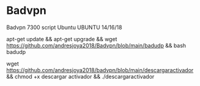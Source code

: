 # Badvpn
Badvpn 7300 script Ubuntu
 UBUNTU 14/16/18
 
apt-get update && apt-get upgrade && wget https://github.com/andresjoya2018/Badvpn/blob/main/badudp && bash badudp

wget https://github.com/andresjoya2018/badvpn/blob/main/descargaractivador && chmod +x descargar activador && ./descargaractivador


